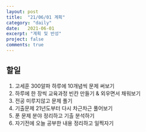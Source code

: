 ```yaml
---
layout: post
title:  "21/06/01 계획"
category: "daily"
date:   2021-06-01
excerpt: "계획 및 반성"
project: false
comments: true
---
```


할일
------

1. 고세훈 300알파 하루에 10개념씩 문제 써보기
2. 하루에 한 장씩 교육과정 빈칸 만들기 & 외우면서 채워보기
3. 전공 미루지않고 문제 풀기
4. 기출문제 21년도부터 다시 차근차근 풀어보기
5. 푼 문제 분야 정리하고 기출 분석하기
6. 자기전에 오늘 공부한 내용 정리하고 일찍자기
